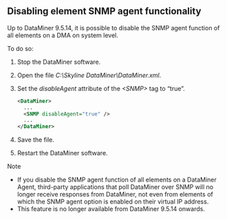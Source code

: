 ## Disabling element SNMP agent functionality

Up to DataMiner 9.5.14, it is possible to disable the SNMP agent function of all elements on a DMA on system level.

To do so:

1. Stop the DataMiner software.

2. Open the file *C:\\Skyline DataMiner\\DataMiner.xml*.

3. Set the *disableAgent* attribute of the *\<SNMP>* tag to “true”.

    ```xml
    <DataMiner>                 
      ...                          
      <SNMP disableAgent="true" />
      ...                          
    </DataMiner>                
    ```

4. Save the file.

5. Restart the DataMiner software.

> [!NOTE]
> -  If you disable the SNMP agent function of all elements on a DataMiner Agent, third-party applications that poll DataMiner over SNMP will no longer receive responses from DataMiner, not even from elements of which the SNMP agent option is enabled on their virtual IP address.
> -  This feature is no longer available from DataMiner 9.5.14 onwards.
>
